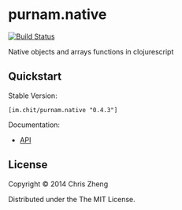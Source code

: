 # purnam.native

[![Build Status](https://travis-ci.org/purnam/purnam.native.png?branch=master)](https://travis-ci.org/purnam/purnam.native)

Native objects and arrays functions in clojurescript

## Quickstart

Stable Version: 

    [im.chit/purnam.native "0.4.3"]

Documentation:

- [API](http://purnam.github.io/purnam.native/)

## License

Copyright © 2014 Chris Zheng

Distributed under the The MIT License.
